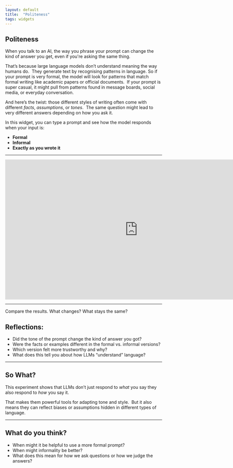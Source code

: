 ```yaml
---
layout: default
title:  "Politeness"
tags: widgets
---
```


## Politeness

When you talk to an AI, the way you phrase your prompt can change the kind of answer you get, even if you're asking the same thing.

That’s because large language models don’t understand meaning the way humans do.  
They generate text by recognising patterns in language. So if your prompt is very formal, the model will look for patterns that match formal writing like academic papers or official documents.  
If your prompt is super casual, it might pull from patterns found in message boards, social media, or everyday conversation.

And here’s the twist: those different styles of writing often come with different *facts*, *assumptions*, or *tones*.  
The same question might lead to very different answers depending on how you ask it.

In this widget, you can type a prompt and see how the model responds when your input is:
- **Formal**
- **Informal**
- **Exactly as you wrote it**

---

<iframe
	src="https://willsh1997-politeness-demo.hf.space"
	frameborder="0"
	width="850"
	height="450"
></iframe>

---

Compare the results. What changes? What stays the same?

## Reflections:

- Did the tone of the prompt change the kind of answer you got?
- Were the facts or examples different in the formal vs. informal versions?
- Which version felt more trustworthy and why?
- What does this tell you about how LLMs “understand” language?

---

## So What?

This experiment shows that LLMs don’t just respond to *what* you say they also respond to *how* you say it.

That makes them powerful tools for adapting tone and style.  
But it also means they can reflect biases or assumptions hidden in different types of language.

---

## What do you think?

- When might it be helpful to use a more formal prompt?
- When might informality be better?
- What does this mean for how we ask questions or how we judge the answers?


